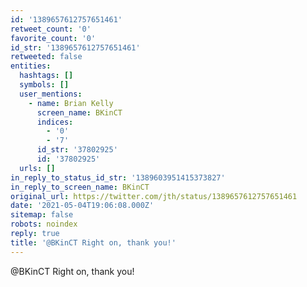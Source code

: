 ```yaml
---
id: '1389657612757651461'
retweet_count: '0'
favorite_count: '0'
id_str: '1389657612757651461'
retweeted: false
entities:
  hashtags: []
  symbols: []
  user_mentions:
    - name: Brian Kelly
      screen_name: BKinCT
      indices:
        - '0'
        - '7'
      id_str: '37802925'
      id: '37802925'
  urls: []
in_reply_to_status_id_str: '1389603951415373827'
in_reply_to_screen_name: BKinCT
original_url: https://twitter.com/jth/status/1389657612757651461
date: '2021-05-04T19:06:08.000Z'
sitemap: false
robots: noindex
reply: true
title: '@BKinCT Right on, thank you!'
---
```


@BKinCT Right on, thank you!